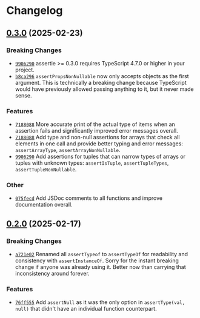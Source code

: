 # Changelog

## [0.3.0](https://github.com/OfficialHalfwayDead/assertie/compare/v0.2.0...v0.3.0) (2025-02-23)

### Breaking Changes

* [`9906290`](https://github.com/OfficialHalfwayDead/assertie/commit/990629053a10e519c4d73ece8825f8edf7003489) assertie >= 0.3.0 requires TypeScript 4.7.0 or higher in your project.
* [`b8ca296`](https://github.com/OfficialHalfwayDead/assertie/commit/b8ca296cb80c8e46db49af8256ea8bc1f76532e4) `assertPropsNonNullable` now only accepts objects as the first argument. This is technically a breaking change because TypeScript would have previously allowed passing anything to it, but it never made sense.

### Features

* [`7188088`](https://github.com/OfficialHalfwayDead/assertie/commit/71880883ecc0ecc110a6074b955dc2fc5fe806a5) More accurate print of the actual type of items when an assertion fails and significantly improved error messages overall.
* [`7188088`](https://github.com/OfficialHalfwayDead/assertie/commit/71880883ecc0ecc110a6074b955dc2fc5fe806a5) Add type and non-null assertions for arrays that check all elements in one call and provide better typing and error messages: `assertArrayType`, `assertArrayNonNullable`.
* [`9906290`](https://github.com/OfficialHalfwayDead/assertie/commit/990629053a10e519c4d73ece8825f8edf7003489) Add assertions for tuples that can narrow types of arrays or tuples with unknown types: `assertIsTuple`, `assertTupleTypes`, `assertTupleNonNullable`.

### Other

* [`075fecd`](https://github.com/OfficialHalfwayDead/assertie/commit/075fecd105030191eac671d8731765f4f5af2cd4) Add JSDoc comments to all functions and improve documentation overall.

## [0.2.0](https://github.com/OfficialHalfwayDead/assertie/compare/v0.1.0...v0.2.0) (2025-02-17)

### Breaking Changes

* [`a721e02`](https://github.com/OfficialHalfwayDead/assertie/commit/a721e02b2e8b7378f4dc017e02c2dd48ba899bfb) Renamed all `assertTypeof` to `assertTypeOf` for readability and consistency with `assertInstanceOf`. Sorry for the instant breaking change if anyone was already using it. Better now than carrying that inconsistency around forever.

### Features

* [`76ff555`](https://github.com/OfficialHalfwayDead/assertie/commit/76ff555cbb3a17d27c07642b078f96cd807812ba) Add `assertNull` as it was the only option in `assertType(val, null)` that didn't have an individual function counterpart.
